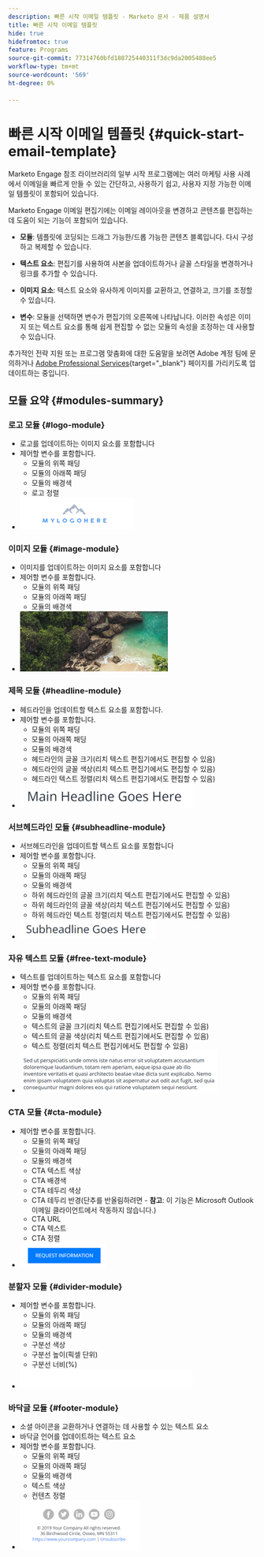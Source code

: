 ```yaml
---
description: 빠른 시작 이메일 템플릿 - Marketo 문서 - 제품 설명서
title: 빠른 시작 이메일 템플릿
hide: true
hidefromtoc: true
feature: Programs
source-git-commit: 77314760bfd188725440311f3dc9da2005488ee5
workflow-type: tm+mt
source-wordcount: '569'
ht-degree: 0%

---
```


# 빠른 시작 이메일 템플릿 {#quick-start-email-template}

Marketo Engage 참조 라이브러리의 일부 시작 프로그램에는 여러 마케팅 사용 사례에서 이메일을 빠르게 만들 수 있는 간단하고, 사용하기 쉽고, 사용자 지정 가능한 이메일 템플릿이 포함되어 있습니다.

Marketo Engage 이메일 편집기에는 이메일 레이아웃을 변경하고 콘텐츠를 편집하는 데 도움이 되는 기능이 포함되어 있습니다.

* **모듈**: 템플릿에 코딩되는 드래그 가능한/드롭 가능한 콘텐츠 블록입니다. 다시 구성하고 복제할 수 있습니다.

* **텍스트 요소**: 편집기를 사용하여 사본을 업데이트하거나 글꼴 스타일을 변경하거나 링크를 추가할 수 있습니다.

* **이미지 요소**: 텍스트 요소와 유사하게 이미지를 교환하고, 연결하고, 크기를 조정할 수 있습니다.

* **변수**: 모듈을 선택하면 변수가 편집기의 오른쪽에 나타납니다. 이러한 속성은 이미지 또는 텍스트 요소를 통해 쉽게 편집할 수 없는 모듈의 속성을 조정하는 데 사용할 수 있습니다.

추가적인 전략 지원 또는 프로그램 맞춤화에 대한 도움말을 보려면 Adobe 계정 팀에 문의하거나 [Adobe Professional Services](https://business.adobe.com/customers/consulting-services/main.html){target="_blank"} 페이지를 가리키도록 업데이트하는 중입니다.

## 모듈 요약 {#modules-summary}

### 로고 모듈 {#logo-module}

* 로고를 업데이트하는 이미지 요소를 포함합니다
* 제어할 변수를 포함합니다.
   * 모듈의 위쪽 패딩
   * 모듈의 아래쪽 패딩
   * 모듈의 배경색
   * 로고 정렬
* ![](assets/quick-start-email-template-1.png)

### 이미지 모듈 {#image-module}

* 이미지를 업데이트하는 이미지 요소를 포함합니다
* 제어할 변수를 포함합니다.
   * 모듈의 위쪽 패딩
   * 모듈의 아래쪽 패딩
   * 모듈의 배경색
* ![](assets/quick-start-email-template-2.png)

### 제목 모듈 {#headline-module}

* 헤드라인을 업데이트할 텍스트 요소를 포함합니다.
* 제어할 변수를 포함합니다.
   * 모듈의 위쪽 패딩
   * 모듈의 아래쪽 패딩
   * 모듈의 배경색
   * 헤드라인의 글꼴 크기(리치 텍스트 편집기에서도 편집할 수 있음)
   * 헤드라인의 글꼴 색상(리치 텍스트 편집기에서도 편집할 수 있음)
   * 헤드라인 텍스트 정렬(리치 텍스트 편집기에서도 편집할 수 있음)
* ![](assets/quick-start-email-template-3.png)

### 서브헤드라인 모듈 {#subheadline-module}

* 서브헤드라인을 업데이트할 텍스트 요소를 포함합니다
* 제어할 변수를 포함합니다.
   * 모듈의 위쪽 패딩
   * 모듈의 아래쪽 패딩
   * 모듈의 배경색
   * 하위 헤드라인의 글꼴 크기(리치 텍스트 편집기에서도 편집할 수 있음)
   * 하위 헤드라인의 글꼴 색상(리치 텍스트 편집기에서도 편집할 수 있음)
   * 하위 헤드라인 텍스트 정렬(리치 텍스트 편집기에서도 편집할 수 있음)
* ![](assets/quick-start-email-template-4.png)

### 자유 텍스트 모듈 {#free-text-module}

* 텍스트를 업데이트하는 텍스트 요소를 포함합니다
* 제어할 변수를 포함합니다.
   * 모듈의 위쪽 패딩
   * 모듈의 아래쪽 패딩
   * 모듈의 배경색
   * 텍스트의 글꼴 크기(리치 텍스트 편집기에서도 편집할 수 있음)
   * 텍스트의 글꼴 색상(리치 텍스트 편집기에서도 편집할 수 있음)
   * 텍스트 정렬(리치 텍스트 편집기에서도 편집할 수 있음)
* ![](assets/quick-start-email-template-5.png)

### CTA 모듈 {#cta-module}

* 제어할 변수를 포함합니다.
   * 모듈의 위쪽 패딩
   * 모듈의 아래쪽 패딩
   * 모듈의 배경색
   * CTA 텍스트 색상
   * CTA 배경색
   * CTA 테두리 색상
   * CTA 테두리 반경(단추를 반올림하려면 - **참고**: 이 기능은 Microsoft Outlook 이메일 클라이언트에서 작동하지 않습니다.)
   * CTA URL
   * CTA 텍스트
   * CTA 정렬
* ![](assets/quick-start-email-template-6.png)

### 분할자 모듈 {#divider-module}

* 제어할 변수를 포함합니다.
   * 모듈의 위쪽 패딩
   * 모듈의 아래쪽 패딩
   * 모듈의 배경색
   * 구분선 색상
   * 구분선 높이(픽셀 단위)
   * 구분선 너비(%)
* ![](assets/quick-start-email-template-7.png)

### 바닥글 모듈 {#footer-module}

* 소셜 아이콘을 교환하거나 연결하는 데 사용할 수 있는 텍스트 요소
* 바닥글 언어를 업데이트하는 텍스트 요소
* 제어할 변수를 포함합니다.
   * 모듈의 위쪽 패딩
   * 모듈의 아래쪽 패딩
   * 모듈의 배경색
   * 텍스트 색상
   * 컨텐츠 정렬
* ![](assets/quick-start-email-template-8.png)
